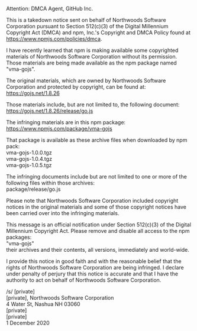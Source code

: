 Attention: DMCA Agent, GitHub Inc.

This is a takedown notice sent on behalf of Northwoods Software Corporation pursuant to Section 512(c)(3) of the Digital Millennium Copyright Act (DMCA) and npm, Inc.'s Copyright and DMCA Policy found at https://www.npmjs.com/policies/dmca.

I have recently learned that npm is making available some copyrighted materials of Northwoods Software Corporation without its permission.  Those materials are being made available as the npm package named "vma-gojs".


The original materials, which are owned by Northwoods Software Corporation and protected by copyright, can be found at:  
    https://gojs.net/1.8.26

Those materials include, but are not limited to, the following document:  
    https://gojs.net/1.8.26/release/go.js


The infringing materials are in this npm package:  
    https://www.npmjs.com/package/vma-gojs

That package is available as these archive files when downloaded by npm pack:  
    vma-gojs-1.0.0.tgz  
    vma-gojs-1.0.4.tgz  
    vma-gojs-1.0.5.tgz

The infringing documents include but are not limited to one or more of the following files within those archives:  
    package/release/go.js

Please note that Northwoods Software Corporation included copyright notices in the original materials and some of those copyright notices have been carried over into the infringing materials.


This message is an official notification under Section 512(c)(3) of the Digital Millennium Copyright Act.  Please remove and disable all access to the npm packages:  
    "vma-gojs"  
their archives and their contents, all versions, immediately and world-wide.

I provide this notice in good faith and with the reasonable belief that the rights of Northwoods Software Corporation are being infringed.  I declare under penalty of perjury that this notice is accurate and that I have the authority to act on behalf of Northwoods Software Corporation.

/s/ [private]  
[private], Northwoods Software Corporation  
4 Water St, Nashua NH 03060  
[private]  
[private]  
1 December 2020
